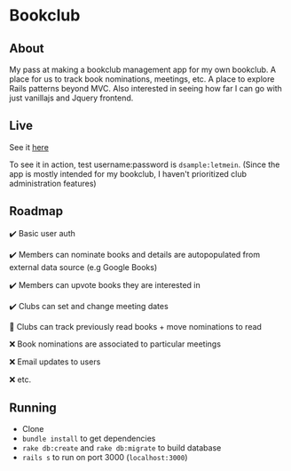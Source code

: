 # Bookclub

## About

My pass at making a bookclub management app for my own bookclub. A place for us to track book nominations, meetings, etc. A place to explore Rails patterns beyond MVC. Also interested in seeing how far I can go with just vanillajs and Jquery frontend.

## Live

See it [here](https://core-of-bookclub.herokuapp.com/)

To see it in action, test username:password is `dsample:letmein`. (Since the app is mostly intended for my bookclub, I haven't prioritized club administration features)

## Roadmap
:heavy_check_mark: Basic user auth

:heavy_check_mark: Members can nominate books and details are autopopulated from external data source (e.g Google Books)

:heavy_check_mark: Members can upvote books they are interested in

:heavy_check_mark: Clubs can set and change meeting dates

:construction_worker: Clubs can track previously read books + move nominations to read

:x: Book nominations are associated to particular meetings

:x: Email updates to users

:x: etc.

## Running

- Clone
- `bundle install` to get dependencies
- `rake db:create` and `rake db:migrate` to build database
- `rails s` to run on port 3000 (`localhost:3000`)
